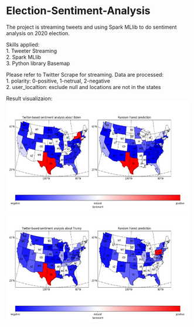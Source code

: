 # Election-Sentiment-Analysis
The project is streaming tweets and using Spark MLlib to do sentiment analysis on 2020 election.

Skills applied: <br>
    1. Tweeter Streaming<br>
    2. Spark MLlib <br>
    3. Python library Basemap

Please refer to Twitter Scrape for streaming. Data are processed: <br>
    1. polarity: 0-positive, 1-netrual, 2-negative <br>
    2. user_localtion: exclude null and locations are not in the states <br>

Result visualizaion:<br>
<img src="images/biden.png" width="500" height="300"> <br>
<img src="images/trump.png" width="500" height="300">
